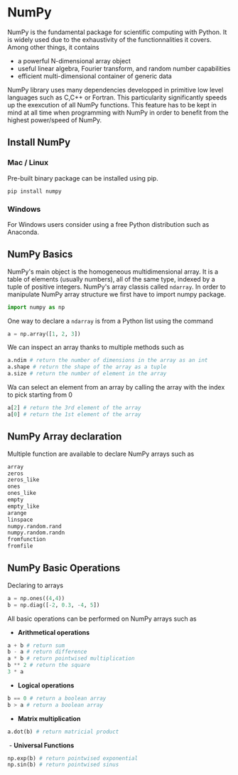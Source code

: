 # NumPy
NumPy is the fundamental package for scientific computing with Python. It is widely used due to the exhaustivity of the functionnalities it covers. Among other things, it contains
 - a powerful N-dimensional array object
 - useful linear algebra, Fourier transform, and random number capabilities
 - efficient multi-dimensional container of generic data

NumPy library uses many dependencies developped in primitive low level languages such as C,C++ or Fortran. This particularity significantly speeds up the exexcution of all NumPy functions. This feature has to be kept in mind at all time when programming with NumPy in order to benefit from the highest power/speed of NumPy.

## Install NumPy
### Mac / Linux
Pre-built binary package can be installed using pip.
```
pip install numpy
```

### Windows
For Windows users consider using a free Python distribution such as Anaconda.

## NumPy Basics
NumPy's main object is the homogeneous multidimensional array. It is a table of elements (usually numbers), all of the same type, indexed by a tuple of positive integers. NumPy's array classis called ```ndarray```. In order to manipulate NumPy array structure we first have to import numpy package.
```python
import numpy as np
```

One way to declare a ```ndarray``` is from a Python list using the command
```python
a = np.array([1, 2, 3])
```

We can inspect an array thanks to multiple methods such as
```python
a.ndim # return the number of dimensions in the array as an int
a.shape # return the shape of the array as a tuple
a.size # return the number of element in the array
```

Wa can select an element from an array by calling the array with the index to pick starting from 0
```python
a[2] # return the 3rd element of the array
a[0] # return the 1st element of the array
```

## NumPy Array declaration
Multiple function are available to declare NumPy arrays such as
```python
array
zeros
zeros_like
ones
ones_like
empty
empty_like
arange
linspace
numpy.random.rand
numpy.random.randn
fromfunction
fromfile
```

## NumPy Basic Operations
Declaring to arrays
```python
a = np.ones((4,4))
b = np.diag([-2, 0.3, -4, 5])
```

All basic operations can be performed on NumPy arrays such as
 - **Arithmetical operations**
 ```python
a + b # return sum
b - a # return difference
a * b # return pointwised multiplication
b ** 2 # return the square
3 * a
```
 - **Logical operations**
 ```python
 b == 0 # return a boolean array
 b > a # return a boolean array
 ```
  - **Matrix multiplication**
  ```python
  a.dot(b) # return matricial product
  ```
  - **Universal Functions**
   ```python
   np.exp(b) # return pointwised exponential
   np.sin(b) # return pointwised sinus
   ```
